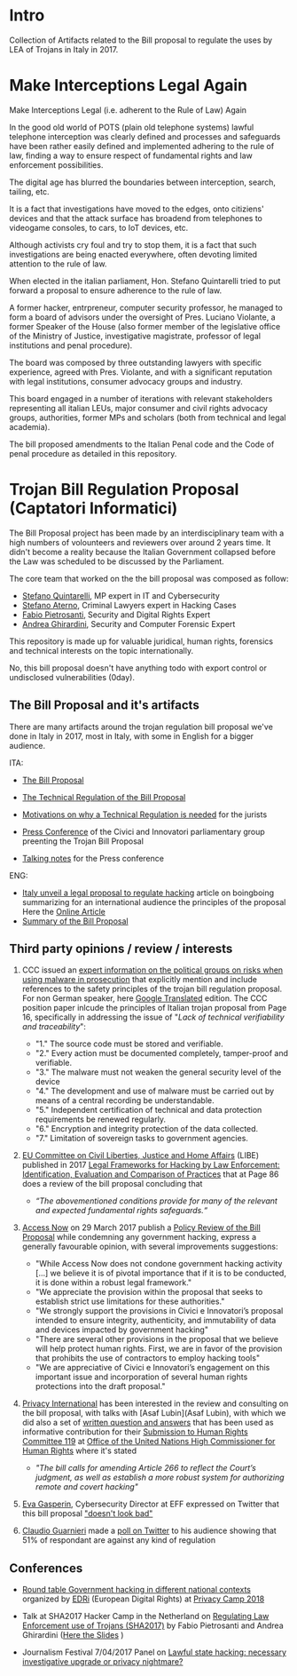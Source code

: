 # Intro
Collection of Artifacts related to the Bill proposal to regulate the uses by LEA of Trojans in Italy in 2017.

# Make Interceptions Legal Again

Make Interceptions Legal (i.e. adherent to the Rule of Law) Again

In the good old world of POTS (plain old telephone systems) lawful telephone interception was clearly defined and processes and safeguards have been rather easily defined and implemented adhering to the rule of law, finding a way to ensure respect of fundamental rights and law enforcement possibilities.

The digital age has blurred the boundaries between interception, search, tailing, etc.

It is a fact that investigations have moved to the edges, onto citiziens' devices and that the attack surface has broadend from telephones to videogame consoles, to cars, to IoT devices, etc.

Although activists cry foul and try to stop them, it is a fact that such investigations are being enacted everywhere, often devoting limited attention to the rule of law.

When elected in the italian parliament, Hon. Stefano Quintarelli tried to put forward a proposal to ensure adherence to the rule of law.

A former hacker, entrpreneur, computer security professor, he managed to form a board of advisors under the oversight of Pres. Luciano Violante, a former Speaker of the House (also former member of the legislative office of the Ministry of Justice, investigative magistrate, professor of legal institutions and penal procedure).

The board was composed by three outstanding lawyers with specific experience, agreed with Pres. Violante, and with a significant reputation with legal institutions, consumer advocacy groups and industry.

This board engaged in a number of iterations with relevant stakeholders representing all italian LEUs, major consumer and civil rights advocacy groups, authorities, former MPs and scholars (both from technical and legal academia).

The bill proposed amendments to the Italian Penal code and the Code of penal procedure as detailed in this repository.

# Trojan Bill Regulation Proposal (Captatori Informatici)

The Bill Proposal project has been made by an interdisciplinary team with a high numbers of volounteers and reviewers over around 2 years time. It didn't become a reality because the Italian Government collapsed before the Law was scheduled to be discussed by the Parliament.

The core team that worked on the the bill proposal was composed as follow:
* [Stefano Quintarelli](https://twitter.com/quinta), MP expert in IT and Cybersecurity
* [Stefano Aterno](https://twitter.com/AternoStefano), Criminal Lawyers expert in Hacking Cases
* [Fabio Pietrosanti](https://twitter.com/fpietrosanti), Security and Digital Rights Expert
* [Andrea Ghirardini](https://twitter.com/darkpila), Security and Computer Forensic Expert

This repository is made up for valuable juridical, human rights, forensics and technical interests on the topic internationally.

No, this bill proposal doesn't have anything todo with export control or undisclosed vulnerabilities (0day).

## The Bill Proposal and it's artifacts
There are many artifacts around the trojan regulation bill proposal we've done in Italy in 2017, most in Italy, with some in English for a bigger audience.

ITA:
* [The Bill Proposal](https://github.com/fpietrosanti/trojanregulations/blob/master/Proposta-di-Legge-Captatori-Informatici-IT.pdf)
* [The Technical Regulation of the Bill Proposal](https://github.com/fpietrosanti/trojanregulations/blob/master/Disciplinare-Tecnico-Proposta-di-Legge-Captatori-IT.pdf)
* [Motivations on why a Technical Regulation is needed](https://github.com/fpietrosanti/trojanregulations/blob/master/Motivazionie-Contenuti-del-Disciplinare-Tecnico-IT.pdf) for the jurists

* [Press Conference](https://github.com/fpietrosanti/trojanregulations/blob/master/Conferenza-Stampa-Presentazione-Proposta-di-Legge-IT.pdf) of the Civici and Innovatori parliamentary group preenting the Trojan Bill Proposal
* [Talking notes](https://github.com/fpietrosanti/trojanregulations/blob/master/Conferenza-Stampa-Note-Proposta-di-Legge-IT.doc) for the Press conference


ENG:

* [Italy unveil a legal proposal to regulate hacking](https://github.com/fpietrosanti/trojanregulations/blob/master/Article-on-Boing-Boing-Italy-unveils-a-legal-proposal-to-regulate-government-hacking-EN.pdf) article on boingboing summarizing for an international audience the principles of the proposal Here the [Online Article](https://boingboing.net/2017/02/15/title-italy-unveils-a-law-pro.html)
* [Summary of the Bill Proposal](https://github.com/fpietrosanti/trojanregulations/blob/master/Summary-of-bill-proposal-on-trojan-EN.pdf)

## Third party opinions / review / interests

1. CCC issued an [expert information on the political groups on risks when using malware in prosecution](https://www.ccc.de/system/uploads/227/original/Stellungnahme_CCC-Staatstrojaner.pdf) that  explicitly mention and include references to the safety principles of the trojan bill regulation proposal. For non German speaker, here [Google Translated](https://translate.google.com/translate?sl=de&tl=en&u=https%3A%2F%2Fwww.ccc.de%2Fsystem%2Fuploads%2F227%2Foriginal%2FStellungnahme_CCC-Staatstrojaner.pdf) edition. The CCC position paper inlcude the principles of Italian trojan proposal from Page 16, specifically in addressing the issue of "*Lack of technical verifiability and traceability*":
   * "1." The source code must be stored and verifiable.
   * "2." Every action must be documented completely, tamper-proof and verifiable.
   * "3." The malware must not weaken the general security level of the device
   * "4." The development and use of malware must be carried out by means of a central recording be understandable. 
   * "5." Independent certification of technical and data protection requirements be renewed regularly.
   * "6." Encryption and integrity protection of the data collected. 
   * "7." Limitation of sovereign tasks to government agencies.

2. [EU Committee on Civil Liberties, Justice and Home Affairs](https://www.europarl.europa.eu/committees/it/libe/home.html) (LIBE) published in 2017 [Legal Frameworks for Hacking by Law Enforcement: Identification, Evaluation and Comparison of Practices](https://www.europarl.europa.eu/RegData/etudes/STUD/2017/583137/IPOL_STU(2017)583137_EN.pdf#page86) that at Page 86 does a review of the bill proposal concluding that
   * *“The abovementioned conditions provide for many of the relevant and expected fundamental rights safeguards.“*

3. [Access Now](https://www.accessnow.org/) on 29 March 2017 publish a [Policy Review of the Bill Proposal](https://github.com/fpietrosanti/trojanregulations/blob/master/Access-Now-Comment-on-the-Trojan-Bill-Proposal.pdf) while condemning any government hacking, express a generally favourable opinion, with several improvements suggestions:
   * "While Access Now does not condone government hacking activity [...] we believe it is of pivotal importance that if it is to be conducted, it is done within a robust legal framework."
   * "We appreciate the provision within the proposal that seeks to establish strict use limitations for these authorities."
   * "We strongly support the provisions in Civici e Innovatori’s proposal intended to ensure integrity, authenticity, and immutability of data and devices impacted by government hacking"
   * "There are several other provisions in the proposal that we believe will help protect human rights. First, we are in favor of the provision that prohibits the use of contractors to employ hacking tools"
   * "We are appreciative of Civici e Innovatori’s engagement on this important issue and incorporation of several human rights protections into the draft proposal."

4. [Privacy International](https://www.privacyinternational.org) has been interested in the review and consulting on the bill proposal, with talks with [Asaf Lubin](Asaf Lubin), with which we did also a set of [written question and answers](https://docs.google.com/document/d/1t6kfUigpBdiI8ECC306QHTL1cawOapvnRSIY0dV5KXA/edit?usp=sharing) that has been used as informative contribution for their [Submission to Human Rights Committee 119](https://tbinternet.ohchr.org/Treaties/CCPR/Shared%20Documents/ITA/INT_CCPR_CSS_ITA_26517_E.pdf) at [Office of the United Nations High Commissioner for Human Rights](https://www.ohchr.org/) where it's stated 
   * *"The bill calls for amending  Article  266  to  reflect  the  Court’s  judgment,  as  well  as  establish  a  more  robust system for authorizing remote and covert hacking"*

5. [Eva Gasperin](https://www.eff.org/it/about/staff/eva-galperin), Cybersecurity Director at EFF expressed on Twitter that this bill proposal  ["doesn't look bad"](https://twitter.com/evacide/status/838677527744827392?s=21)

6. [Claudio Guarnieri](https://nex.sx/) made a [poll on Twitter](https://twitter.com/botherder/status/831870707009191936?s=21) to his audience showing that 51% of respondant are against any kind of regulation


## Conferences

* [Round table Government hacking in different national contexts](https://www.youtube.com/watch?v=ujWYz4vMWLg) organized by [EDRi](https://www.edri.org) (European Digital Rights) at [Privacy Camp 2018](https://privacycamp.eu/)

* Talk at SHA2017 Hacker Camp in the Netherland on [Regulating Law Enforcement use of Trojans (SHA2017)](https://www.youtube.com/watch?v=tF_i3X_PcFY) by Fabio Pietrosanti and Andrea Ghirardini ([Here the Slides](https://docs.google.com/presentation/d/11-AdcbRlxhWwHhHz54Yp8hNYXAICYBHHfumDO89XFrs/edit) )

* Journalism Festival 7/04/2017 Panel on [Lawful state hacking: necessary investigative upgrade or privacy nightmare?](https://www.journalismfestival.com/programme/2017/lawful-state-hacking-necessary-investigative-upgrade-or-privacy-nightmare)
